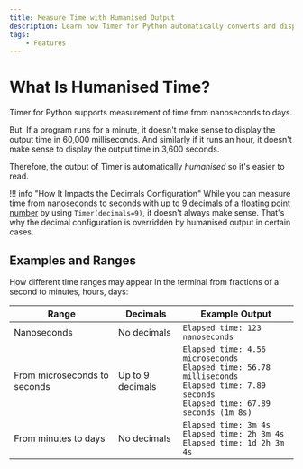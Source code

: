 ```yaml
---
title: Measure Time with Humanised Output
description: Learn how Timer for Python automatically converts and displays time measurements in human-readable format, from nanoseconds to days.
tags:
    - Features
---
```


# What Is Humanised Time?
Timer for Python supports measurement of time from nanoseconds to days.

But. If a program runs for a minute, it doesn't make sense to display the output time in 60,000 milliseconds. And similarly if it runs an hour, it doesn't make sense to display the output time in 3,600 seconds.

Therefore, the output of Timer is automatically _humanised_ so it's easier to read.

!!! info "How It Impacts the Decimals Configuration"
    While you can measure time from nanoseconds to seconds with [up to 9 decimals of a floating point number](decimals.md) by using `Timer(decimals=9)`, it doesn't always make sense. That's why the decimal configuration is overridden by humanised output in certain cases.

## Examples and Ranges
How different time ranges may appear in the terminal from fractions of a second to minutes, hours, days:

| Range                         | Decimals         | Example Output                                                                                                                                   |
| ----------------------------- | ---------------- | ------------------------------------------------------------------------------------------------------------------------------------------------ |
| Nanoseconds                   | No decimals      | `Elapsed time: 123 nanoseconds`                                                                                                                  |
| From microseconds to seconds  | Up to 9 decimals | `Elapsed time: 4.56 microseconds`<br>`Elapsed time: 56.78 milliseconds`<br>`Elapsed time: 7.89 seconds`<br>`Elapsed time: 67.89 seconds (1m 8s)` |
| From minutes to days          | No decimals      | `Elapsed time: 3m 4s`<br>`Elapsed time: 2h 3m 4s`<br>`Elapsed time: 1d 2h 3m 4s`                                                                 |

